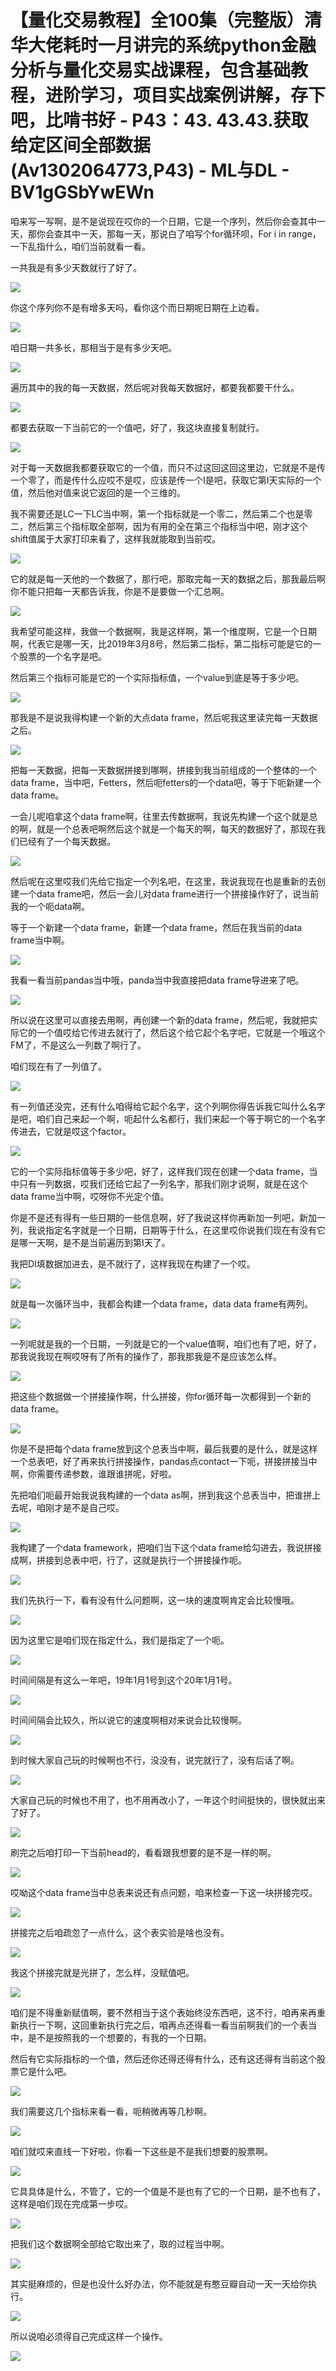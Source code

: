 # 【量化交易教程】全100集（完整版）清华大佬耗时一月讲完的系统python金融分析与量化交易实战课程，包含基础教程，进阶学习，项目实战案例讲解，存下吧，比啃书好 - P43：43. 43.43.获取给定区间全部数据(Av1302064773,P43) - ML与DL - BV1gGSbYwEWn

咱来写一写啊，是不是说现在哎你的一个日期，它是一个序列，然后你会查其中一天，那你会查其中一天，那每一天，那说白了咱写个for循环呗，For i in range，一下乱指什么，咱们当前就看一看。

一共我是有多少天数就行了好了。

![](img/55d952e56d0d2ebfd1a7b74d2d949119_1.png)

你这个序列你不是有增多天吗，看你这个而日期呢日期在上边看。

![](img/55d952e56d0d2ebfd1a7b74d2d949119_3.png)

咱日期一共多长，那相当于是有多少天吧。

![](img/55d952e56d0d2ebfd1a7b74d2d949119_5.png)

遍历其中的我的每一天数据，然后呢对我每天数据好，都要我都要干什么。

![](img/55d952e56d0d2ebfd1a7b74d2d949119_7.png)

都要去获取一下当前它的一个值吧，好了，我这块直接复制就行。

![](img/55d952e56d0d2ebfd1a7b74d2d949119_9.png)

对于每一天数据我都要获取它的一个值，而只不过这回这回这里边，它就是不是传一个零了，而是传什么应哎不是哎，应该是传一个I是吧，获取它第I天实际的一个值，然后他对值来说它返回的是一个三维的。

我不需要还是LC一下LC当中啊，第一个指标就是一个零二，然后第二个也是零二，然后第三个指标取全部啊，因为有用的全在第三个指标当中吧，刚才这个shift值属于大家打印来看了，这样我就能取到当前哎。



![](img/55d952e56d0d2ebfd1a7b74d2d949119_11.png)

它的就是每一天他的一个数据了，那行吧，那取完每一天的数据之后，那我最后啊你不能只把每一天都告诉我，你是不是要做一个汇总啊。



![](img/55d952e56d0d2ebfd1a7b74d2d949119_13.png)

我希望可能这样，我做一个数据啊，我是这样啊，第一个维度啊，它是一个日期啊，代表它是哪一天，比2019年3月8号，然后第二指标，第二指标可能是它的一个股票的一个名字是吧。

然后第三个指标可能是它的一个实际指标值，一个value到底是等于多少吧。

![](img/55d952e56d0d2ebfd1a7b74d2d949119_15.png)

那我是不是说我得构建一个新的大点data frame，然后呢我这里读完每一天数据之后。

![](img/55d952e56d0d2ebfd1a7b74d2d949119_17.png)

把每一天数据，把每一天数据拼接到哪啊，拼接到我当前组成的一个整体的一个data frame，当中吧，Fetters，然后呃fetters的一个data吧，等于下呃新建一个data frame。

一会儿呢咱拿这个data frame啊，往里去传数据啊，我说先构建一个这个就是总的啊，就是一个总表吧啊然后这个就是一个每天的啊，每天的数据好了，那现在我们已经有了一个每天数据。



![](img/55d952e56d0d2ebfd1a7b74d2d949119_19.png)

然后呢在这里哎我们先给它指定一个列名吧，在这里，我说我现在也是重新的去创建一个data frame吧，然后一会儿对data frame进行一个拼接操作好了，说当前我的一个呃data啊。

等于一个新建一个data frame，新建一个data frame，然后在我当前的data frame当中啊。



![](img/55d952e56d0d2ebfd1a7b74d2d949119_21.png)

我看一看当前pandas当中哦，panda当中我直接把data frame导进来了吧。

![](img/55d952e56d0d2ebfd1a7b74d2d949119_23.png)

所以说在这里可以直接去用啊，再创建一个新的data frame，然后呢，我就把实际它的一个值哎给它传进去就行了，然后这个给它起个名字吧，它就是一个哦这个FM了，不是这么一列数了啊行了。

咱们现在有了一列值了。

![](img/55d952e56d0d2ebfd1a7b74d2d949119_25.png)

有一列值还没完，还有什么咱得给它起个名字，这个列啊你得告诉我它叫什么名字是吧，咱们自己来起一个啊，呃起什么名都行，我们来起一个等于啊它的一个名字传进去，它就是哎这个factor。



![](img/55d952e56d0d2ebfd1a7b74d2d949119_27.png)

它的一个实际指标值等于多少吧，好了，这样我们现在创建一个data frame，当中只有一列数据，哎我们还给它起了一列名字，那我们刚才说啊，就是在这个data frame当中啊，哎呀你不光定个值。

你是不是还有得有一些日期的一些信息啊，好了我说这样你再新加一列吧，新加一列，我说指定名字就是一个日期，日期等于什么，在这里哎你说我们现在有没有它是哪一天啊，是不是当前遍历到第I天了。

我把DI填数据加进去，是不就行了，这样我现在构建了一个哎。

![](img/55d952e56d0d2ebfd1a7b74d2d949119_29.png)

就是每一次循环当中，我都会构建一个data frame，data data frame有两列。

![](img/55d952e56d0d2ebfd1a7b74d2d949119_31.png)

一列呢就是我的一个日期，一列就是它的一个value值啊，咱们也有了吧，好了，那我说我现在啊哎呀有了所有的操作了，那我那我是不是应该怎么样。



![](img/55d952e56d0d2ebfd1a7b74d2d949119_33.png)

把这些个数据做一个拼接操作啊，什么拼接，你for循环每一次都得到一个新的data frame。

![](img/55d952e56d0d2ebfd1a7b74d2d949119_35.png)

你是不是把每个data frame放到这个总表当中啊，最后我要的是什么，就是这样一个总表吧，好了再来执行拼接操作，pandas点contact一下呃，拼接拼接当中啊，你需要传递参数，谁跟谁拼呢，好啦。

先把咱们呃最开始我说我构建的一个data as啊，拼到我这个总表当中，把谁拼上去呢，咱刚才是不是自己哎。



![](img/55d952e56d0d2ebfd1a7b74d2d949119_37.png)

我构建了一个data framework，把咱们当下这个data frame给勾进去，我说拼接成啊，拼接到总表中吧，行了，这就是执行一个拼接操作呃。



![](img/55d952e56d0d2ebfd1a7b74d2d949119_39.png)

我们先执行一下，看有没有什么问题啊，这一块的速度啊肯定会比较慢哦。

![](img/55d952e56d0d2ebfd1a7b74d2d949119_41.png)

因为这里它是咱们现在指定什么，我们是指定了一个呃。

![](img/55d952e56d0d2ebfd1a7b74d2d949119_43.png)

时间间隔是有这么一年吧，19年1月1号到这个20年1月1号。

![](img/55d952e56d0d2ebfd1a7b74d2d949119_45.png)

时间间隔会比较久，所以说它的速度啊相对来说会比较慢啊。

![](img/55d952e56d0d2ebfd1a7b74d2d949119_47.png)

到时候大家自己玩的时候啊也不行，没没有，说完就行了，没有后话了啊。

![](img/55d952e56d0d2ebfd1a7b74d2d949119_49.png)

大家自己玩的时候也不用了，也不用再改小了，一年这个时间挺快的，很快就出来了好了。

![](img/55d952e56d0d2ebfd1a7b74d2d949119_51.png)

刷完之后咱打印一下当前head的，看看跟我想要的是不是一样的啊。

![](img/55d952e56d0d2ebfd1a7b74d2d949119_53.png)

哎呦这个data frame当中总表来说还有点问题，咱来检查一下这一块拼接完哎。

![](img/55d952e56d0d2ebfd1a7b74d2d949119_55.png)

拼接完之后咱疏忽了一点什么，这个表实验是啥也没有。

![](img/55d952e56d0d2ebfd1a7b74d2d949119_57.png)

我这个拼接完就是光拼了，怎么样，没赋值吧。

![](img/55d952e56d0d2ebfd1a7b74d2d949119_59.png)

咱们是不得重新赋值啊，要不然相当于这个表始终没东西吧，这不行，咱再来再重新执行一下啊，这回重新执行完之后，咱再点还得看一看当前啊我们的一个表当中，是不是按照我的一个想要的，有我的一个日期。

然后有它实际指标的一个值，然后还你还得还得有什么，还有这还得有当前这个股票它是什么吧。

![](img/55d952e56d0d2ebfd1a7b74d2d949119_61.png)

我们需要这几个指标来看一看，呃稍微再等几秒啊。

![](img/55d952e56d0d2ebfd1a7b74d2d949119_63.png)

咱们就哎来直线一下好啦，你看一下这些是不是我们想要的股票啊。

![](img/55d952e56d0d2ebfd1a7b74d2d949119_65.png)

它具具体是什么，不管了，它的一个值是不是也有了它的一个日期，是不也有了，这样是咱们现在完成第一步哎。

![](img/55d952e56d0d2ebfd1a7b74d2d949119_67.png)

把我们这个数据啊全部给它取出来了，取的过程当中啊。

![](img/55d952e56d0d2ebfd1a7b74d2d949119_69.png)

其实挺麻烦的，但是也没什么好办法，你不能就是有憨豆瓣自动一天一天给你执行。

![](img/55d952e56d0d2ebfd1a7b74d2d949119_71.png)

所以说咱必须得自己完成这样一个操作。

![](img/55d952e56d0d2ebfd1a7b74d2d949119_73.png)
